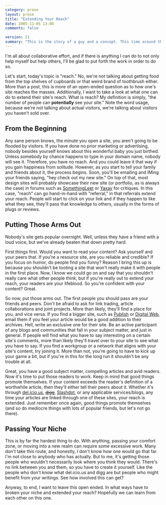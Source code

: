 ```yaml
---
category: prose
layout: prose
title: "Extending Your Reach"
date: 2005-11-05 13:00
comments: false

version: 21
summary: "This is the story of a guy and a concept. This time around the said concept is about \"your reach\" while blogging. The guy has advice about how to expand a blog''s reach using content and networking."
---
```


I'm all about collaborative effort, and if there is anything I can do to not only help myself but help others, I'll be glad to put forth the work in order to do so.

Let's start, today's topic is "reach." No, we're not talking about getting food from the top shelves of cupboards or that weird brand of toothbrush either. More than a post, this is more of an open-ended question as to how one's site reaches the masses. Additionally, I want to take a look at what one can do to extend their site's reach. What is reach? My definition is simply, "the number of people can **potentially** see your site." Note the word usage, because we're not talking about actual visitors, we're talking about visitors you haven't sold over.

## From the Beginning

Any sane person knows, the minute you open a site, you aren't going to be flooded by visitors. If you have done no prior marketing or advertising, nobody besides yourself knows about this wonderful baby you just birthed. Unless somebody by chance happens to type in your domain name, nobody will see it. Therefore, you have no reach. And you could leave it that way if you gain happiness from solitude. However, as you start to tell your family and friends about it, the process begins. Soon, you'll be emailing and IMing your friends saying, "hey check out my new site." On top of that, most design sites will probably showcase their new site (or portfolio, as is always the case) in forums such as [SomethingLeet][1] or [Yaxay][2] for critiques. In this case, "reach" can go hand-in-hand with "referral," in that referrals extend your reach. People will start to click on your link and if they happen to like what they see, they'll pass that knowledge to others, usually in the forms of plugs or reviews.

## Putting Those Arms Out

Nobody's site gets popular overnight. Well, unless they have a friend with a loud voice, but we've already beaten that down pretty hard.

First things first. Would you want to read your content? Ask yourself and your peers that. If you're a resource site, are you reliable and credible? If you focus on humor, do people find you funny? Reason I bring this up is because you shouldn't be tooting a site that won't really make it with people in the first place. Now, I know we could go on and say that you shouldn't really care what other people think, but if you're really out to extend your reach, your readers are your lifeblood. So you're confident with your content? Great.

So now, put those arms out. The first people you should pass are your friends and peers. Don't be afraid to ask for link trading, article collaborations and joint projects. More than likely, they'll find a place for you, and vice versa. If you find a bigger site, such as [Publish][3] or [Digital Web][4], email them if you feel your article would be a good addition to their archives. Hell, write an exclusive one for their site. Be an active participant of any blogs and communities that fall in your subject matter, and just in general. If people will find what you have to say interesting on a certain site's comments, more than likely they'll travel over to your site to see what you have to say. If you find a workgroup or a network that aligns with your site's content, try joining it. More than not, you're going to have to kick up your game a bit, but if you're in this for the long run it shouldn't be any trouble at all.

Great, you have a good subject matter, compelling articles and avid readers. Now it's time to put those readers to work. Keep in mind that good things promote themselves. If your content exceeds the reader's definition of a worthwhile article, then they'll either tell their peers about it. Whether it's through [del.icio.us][5], <del>[digg][6]</del>, [Slashdot][7], or any applicable services/blogs, any time your articles are linked through one of these sites, your reach is extended. Just remember once again, good things promote themselves (and so do mediocre things with lots of popular friends, but let's not go there).

## Passing Your Niche

This is by far the hardest thing to do. With anything, passing your comfort zone, or moving into a new realm can require some excessive work. Many don't take this route, and honestly, I don't know how one would go that far. I'm not close to anybody who has actually. But to me, it's getting those people who wouldn't necessarily look where you think they would. There's no link between you and them, so you have to create it yourself. Like the people who don't know what del.icio.us and digg are but people who might benefit from your writings. See how involved this can get?

Anyway, to end, I want to leave this open ended. In what ways have to broken your niche and extended your reach? Hopefully we can learn from each other on this one.

[1]: http://www.somethingleet.com/
[2]: http://www.yaxay.com/
[3]: http://publish.com/
[4]: http://digital-web.com/
[5]: http://del.icio.us/
[6]: http://digg.com/
[7]: http://slashdot.com/
